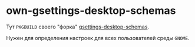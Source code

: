 # own-gsettings-desktop-schemas

Тут `PKGBUILD` своего "форка" [gsettings-desktop-schemas](https://github.com/dalbsyn/gsettings-desktop-schemas).

Нужен для определения настроек для всех пользователей среды `GNOME`.